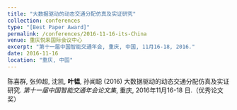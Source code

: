 ```yaml
---
title: "大数据驱动的动态交通分配仿真及实证研究"
collection: conferences
type: "[Best Paper Award]"
permalink: /conferences/2016-11-16-its-China
venue: 重庆悦来国际会议中心
excerpt: "第十一届中国智能交通年会, 重庆, 中国, 11月16-18, 2016."
date: 2016-11-16
location: "重庆, 中国"
---
```


陈喜群, 张帅超, 沈凯, **叶韫**, 孙闻聪 (2016) 大数据驱动的动态交通分配仿真及实证研究. *第十一届中国智能交通年会论文集*, 重庆, 2016年11月16-18 日.（优秀论文奖）
